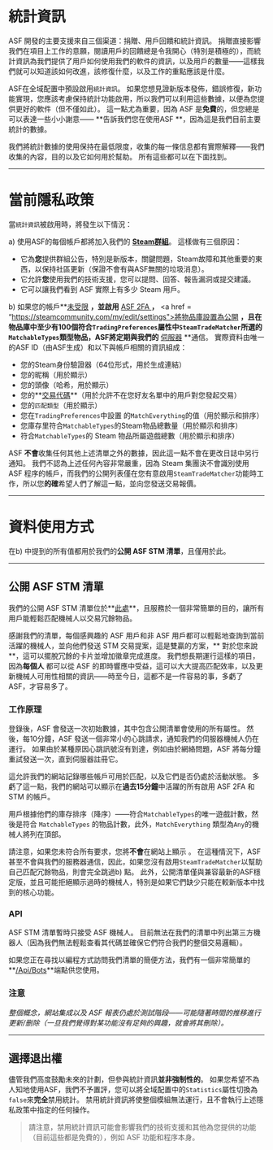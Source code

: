 # 統計資訊

ASF 開發的主要支援來自三個渠道：捐贈、用戶回饋和統計資訊。 捐贈直接影響我們在項目上工作的意願，閱讀用戶的回饋總是令我開心（特別是積極的），而統計資訊為我們提供了用戶如何使用我們的軟件的資訊，以及用戶的數量——這樣我們就可以知道該如何改進，該修復什麼，以及工作的重點應該是什麼。

ASF在全域配置中預設啟用`統計資訊`。 如果您想見證新版本發佈，錯誤修復，新功能實現，您應該考慮保持統計功能啟用，所以我們可以利用這些數據，以便為您提供更好的軟件（但不僅如此）。 這一點尤為重要，因為 ASF 是**免費**的，但您總是可以表達一些小小謝意—— **告訴我們您在使用ASF **，因為這是我們目前主要統計的數據。

我們將統計數據的使用保持在最低限度，收集的每一條信息都有實際解釋——我們收集的內容，目的以及它如何用於幫助。 所有這些都可以在下面找到。

* * *

# 當前隱私政策

當`統計資訊`被啟用時，將發生以下情況：

a) 使用ASF的每個帳戶都將加入我們的 **[Steam群組](https://steamcommunity.com/gid/103582791440160998)**。 這樣做有三個原因：

* 它為**您**提供群組公告，特別是新版本，關鍵問題，Steam故障和其他重要的東西，以保持社區更新（保證不會有與ASF無關的垃圾消息）。
* 它允許**您**使用我們的技術支援，您可以提問、回答、報告漏洞或提交建議。
* 它可以讓我們看到 ASF 實際上有多少 Steam 用戶。

b) 如果您的帳戶**[未受限](https://support.steampowered.com/kb_article.php?ref=3330-IAGK-7663) **，並啟用** [ ASF 2FA ](https://github.com/JustArchiNET/ArchiSteamFarm/wiki/Two-factor-authentication#asf-2fa) **，** <a href = “https://steamcommunity.com/my/edit/settings">將物品庫設置為公開</a> **，且在物品庫中至少有100個符合` TradingPreferences `屬性中` SteamTradeMatcher `所選的` MatchableTypes `類型物品，ASF將定期與我們的** [伺服器](https://asf.justarchi.net) **通信。 實際資料由唯一的ASF ID（由ASF生成）和以下與帳戶相關的資訊組成：

* 您的Steam身份驗證器（64位形式，用於生成連結）
* 您的昵稱（用於顯示）
* 您的頭像（哈希，用於顯示）
* 您的**[交易代碼](https://steamcommunity.com/my/tradeoffers/privacy)**（用於允許不在您好友名單中的用戶對您發起交易）
* 您的`匹配類型`（用於顯示）
* 您在`TradingPreferences`中設置 的`MatchEverything`的值（用於顯示和排序）
* 您庫存里符合`MatchableTypes`的Steam物品總數量（用於顯示和排序）
* 符合`MatchableTypes`的 Steam 物品所屬遊戲總數（用於顯示和排序）

ASF **不會**收集任何其他上述清單之外的數據，因此這一點不會在更改日誌中另行通知。 我們不認為上述任何內容非常嚴重，因為 Steam 集團決不會識別使用 ASF 程序的帳戶，而我們的公開列表僅在您有意啟用` SteamTradeMatcher `功能時工作，所以您**的確**希望人們了解這一點，並向您發送交易報價。

* * *

# 資料使用方式

在b) 中提到的所有值都用於我們的**公開 ASF STM 清單**，且僅用於此。

* * *

## 公開 ASF STM 清單

我們的公開 ASF STM 清單位於**[此處](https://asf.justarchi.net/STM)**，且服務於一個非常簡單的目的，讓所有用戶能輕鬆匹配機械人以交易冗餘物品。

感謝我們的清單，每個感興趣的 ASF 用戶和非 ASF 用戶都可以輕鬆地查詢到當前活躍的機械人，並向他們發送 STM 交易提案，這是雙贏的方案，** 對於您來說**，這可以擺脫冗餘的卡片並增加徽章完成進度。 我們想長期運行這樣的項目，因為**每個人** 都可以從 ASF 的即時響應中受益，這可以大大提高匹配效率，以及更新機械人可用性相關的資訊——時至今日，這都不是一件容易的事，多虧了 ASF，才容易多了。

### 工作原理

登錄後，ASF 會發送一次初始數據，其中包含公開清單會使用的所有屬性。 然後，每10分鐘，ASF 發送一個非常小的心跳請求，通知我們的伺服器機械人仍在運行。 如果由於某種原因心跳訊號沒有到達，例如由於網絡問題，ASF 將每分鐘重試發送一次，直到伺服器註冊它。

這允許我們的網站記錄哪些帳戶可用於匹配，以及它們是否仍處於活動狀態。 多虧了這一點，我們的網站可以顯示在**過去15分鐘**中活躍的所有啟用 ASF 2FA 和 STM 的帳戶。

用戶根據他們的庫存排序（降序）——符合`MatchableTypes`的唯一遊戲計數，然後是符合 `MatchableTypes` 的物品計數，此外，`MatchEverything` 類型為` Any `的機械人將列在頂部。

請注意，如果您未符合所有要求，您將**不會**在網站上顯示 。 在這種情況下，ASF甚至不會與我們的服務器通信，因此，如果您沒有啟用` SteamTradeMatcher `以幫助自己匹配冗餘物品，則會完全跳過b) 點。 此外，公開清單僅與兼容最新的ASF穩定版，並且可能拒絕顯示過時的機械人，特別是如果它們缺少只能在較新版本中找到的核心功能。

### API

ASF STM 清單暫時只接受 ASF 機械人。 目前無法在我們的清單中列出第三方機器人（因為我們無法輕鬆查看其代碼並確保它們符合我們的整個交易邏輯）。

如果您正在尋找以編程方式訪問我們清單的簡便方法，我們有一個非常簡單的**[/Api/Bots](https://asf.justarchi.net/Api/Bots)**端點供您使用。

### 注意

*整個概念，網站集成以及 ASF 報表仍處於測試階段——可能隨著時間的推移進行更新/删除（一旦我們覺得對某功能沒有足夠的興趣，就會將其刪除）。*

* * *

## 選擇退出權

儘管我們高度鼓勵未來的計劃，但參與統計資訊**並非強制性的**。 如果您希望不為人知地使用ASF，我們不予置評，您可以將全域配置中的` Statistics `屬性切換為 `false`來**完全**禁用統計。 禁用統計資訊將使整個模組無法運行，且不會執行上述隱私政策中指定的任何操作。

> 請注意，禁用統計資訊可能會影響我們的技術支援和其他為您提供的功能（目前這些都是免費的），例如 ASF 功能和程序本身。